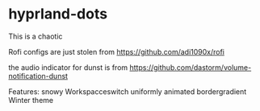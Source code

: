 # hyprland-dots


This is a chaotic

Rofi configs are just stolen from https://github.com/adi1090x/rofi

the audio indicator for dunst is from https://github.com/dastorm/volume-notification-dunst


Features:
snowy Workspacceswitch
uniformly animated bordergradient
Winter theme
